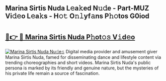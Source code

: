 ## Marina Sirtis Nuda L𝚎a𝚔ed N𝚞𝚍e - Part-MUZ Vi𝚍𝚎o L𝚎a𝚔s - H𝚘𝚝 O𝚗𝚕yf𝚊ns P𝚑𝚘tos G0iod

# <h2><a href="http://kfe4fqh.oniu.top/?m=Marina+Sirtis+Nuda">🔗👉 🔴 Marina Sirtis Nuda P𝚑ot𝚘𝚜 V𝚒d𝚎o</a></h2>

[![Marina Sirtis Nuda Nu𝚍e𝚜](https://i.imgur.com/0qMVB7G.gif)](http://kfe4fqh.oniu.top/?m=Marina+Sirtis+Nuda)
Digital media provider and amusement giver Marina Sirtis Nuda, famed for disseminating dance and lifestyle content via trending choreographies and short videos. Marina Sirtis Nuda's public persona is marked by its friendly and genuine nature, but the mysteries of his private life remain a source of fascination.  
